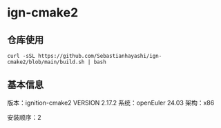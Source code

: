 # ign-cmake2

## 仓库使用

```
curl -sSL https://github.com/Sebastianhayashi/ign-cmake2/blob/main/build.sh | bash
```

## 基本信息

版本：ignition-cmake2 VERSION 2.17.2
系统：openEuler 24.03
架构：x86

安装顺序：2
